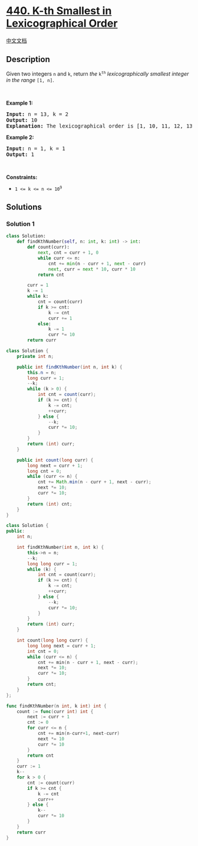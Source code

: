 # [440. K-th Smallest in Lexicographical Order](https://leetcode.com/problems/k-th-smallest-in-lexicographical-order)

[中文文档](./solution/0400-0499/0440.K-th%20Smallest%20in%20Lexicographical%20Order/README.md)

<!-- tags:Trie -->

## Description

<p>Given two integers <code>n</code> and <code>k</code>, return <em>the</em> <code>k<sup>th</sup></code> <em>lexicographically smallest integer in the range</em> <code>[1, n]</code>.</p>

<p>&nbsp;</p>
<p><strong class="example">Example 1:</strong></p>

<pre>
<strong>Input:</strong> n = 13, k = 2
<strong>Output:</strong> 10
<strong>Explanation:</strong> The lexicographical order is [1, 10, 11, 12, 13, 2, 3, 4, 5, 6, 7, 8, 9], so the second smallest number is 10.
</pre>

<p><strong class="example">Example 2:</strong></p>

<pre>
<strong>Input:</strong> n = 1, k = 1
<strong>Output:</strong> 1
</pre>

<p>&nbsp;</p>
<p><strong>Constraints:</strong></p>

<ul>
	<li><code>1 &lt;= k &lt;= n &lt;= 10<sup>9</sup></code></li>
</ul>

## Solutions

### Solution 1

<!-- tabs:start -->

```python
class Solution:
    def findKthNumber(self, n: int, k: int) -> int:
        def count(curr):
            next, cnt = curr + 1, 0
            while curr <= n:
                cnt += min(n - curr + 1, next - curr)
                next, curr = next * 10, curr * 10
            return cnt

        curr = 1
        k -= 1
        while k:
            cnt = count(curr)
            if k >= cnt:
                k -= cnt
                curr += 1
            else:
                k -= 1
                curr *= 10
        return curr
```

```java
class Solution {
    private int n;

    public int findKthNumber(int n, int k) {
        this.n = n;
        long curr = 1;
        --k;
        while (k > 0) {
            int cnt = count(curr);
            if (k >= cnt) {
                k -= cnt;
                ++curr;
            } else {
                --k;
                curr *= 10;
            }
        }
        return (int) curr;
    }

    public int count(long curr) {
        long next = curr + 1;
        long cnt = 0;
        while (curr <= n) {
            cnt += Math.min(n - curr + 1, next - curr);
            next *= 10;
            curr *= 10;
        }
        return (int) cnt;
    }
}
```

```cpp
class Solution {
public:
    int n;

    int findKthNumber(int n, int k) {
        this->n = n;
        --k;
        long long curr = 1;
        while (k) {
            int cnt = count(curr);
            if (k >= cnt) {
                k -= cnt;
                ++curr;
            } else {
                --k;
                curr *= 10;
            }
        }
        return (int) curr;
    }

    int count(long long curr) {
        long long next = curr + 1;
        int cnt = 0;
        while (curr <= n) {
            cnt += min(n - curr + 1, next - curr);
            next *= 10;
            curr *= 10;
        }
        return cnt;
    }
};
```

```go
func findKthNumber(n int, k int) int {
	count := func(curr int) int {
		next := curr + 1
		cnt := 0
		for curr <= n {
			cnt += min(n-curr+1, next-curr)
			next *= 10
			curr *= 10
		}
		return cnt
	}
	curr := 1
	k--
	for k > 0 {
		cnt := count(curr)
		if k >= cnt {
			k -= cnt
			curr++
		} else {
			k--
			curr *= 10
		}
	}
	return curr
}
```

<!-- tabs:end -->

<!-- end -->
